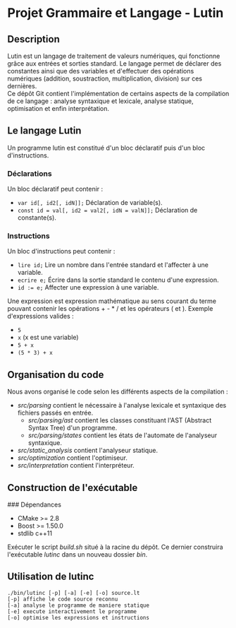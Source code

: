 Projet Grammaire et Langage - Lutin
======================================

Description
---------

Lutin est un langage de traitement de valeurs numériques, qui fonctionne grâce aux entrées et sorties standard.
Le langage permet de déclarer des constantes ainsi que des variables et d'effectuer des opérations numériques (addition, soustraction, multiplication, division) sur ces dernières.  
Ce dépôt Git contient l'implémentation de certains aspects de la compilation de ce langage : analyse syntaxique et  lexicale, analyse statique, optimisation et enfin interprétation.

Le langage Lutin
---------

Un programme lutin est constitué d'un bloc déclaratif puis d'un bloc d'instructions.

### Déclarations

Un bloc déclaratif peut contenir :

* `var id[, id2[, idN]];` Déclaration de variable(s).
* `const id = val[, id2 = val2[, idN = valN]];` Déclaration de constante(s).

### Instructions

Un bloc d'instructions peut contenir :

* `lire id;` Lire un nombre dans l'entrée standard et l'affecter à une variable.
* `ecrire e;` Écrire dans la sortie standard le contenu d'une expression.
* `id := e;` Affecter une expression à une variable.

Une expression est expression mathématique au sens courant du terme pouvant contenir les opérations + - \* / et les opérateurs ( et ).
Exemple d'expressions valides :
* `5`
* `x` (x est une variable)
* `5 + x`
* `(5 * 3) + x`

Organisation du code
---------

Nous avons organisé le code selon les différents aspects de la compilation :

* *src/parsing* contient le nécessaire à l'analyse lexicale et syntaxique des fichiers passés en entrée.
  * *src/parsing/ast* contient les classes constituant l'AST (Abstract Syntax Tree) d'un programme.
  * *src/parsing/states* contient les états de l'automate de l'analyseur syntaxique.
* *src/static_analysis* contient l'analyseur statique.
* *src/optimization* contient l'optimiseur.
* *src/interpretation* contient l'interpréteur.

Construction de l'exécutable
---------

### Dépendances
* CMake >= 2.8
* Boost >= 1.50.0
* stdlib c++11

Exécuter le script *build.sh* situé à la racine du dépôt. Ce dernier construira l'exécutable *lutinc* dans un nouveau dossier *bin*.

Utilisation de lutinc
---------
```
./bin/lutinc [-p] [-a] [-e] [-o] source.lt
[-p] affiche le code source reconnu
[-a] analyse le programme de maniere statique
[-e] execute interactivement le programme
[-o] optimise les expressions et instructions
```
